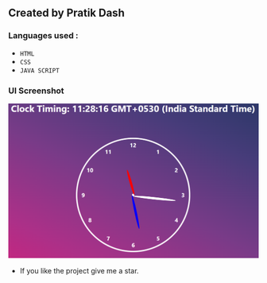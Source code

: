 ## Created by Pratik Dash 

### Languages used :
- `HTML`
- `CSS`
- `JAVA SCRIPT`


### UI Screenshot
 <img src="assets/screenshot.png" alt="analog clock UI">



* If you like the project give me a star.